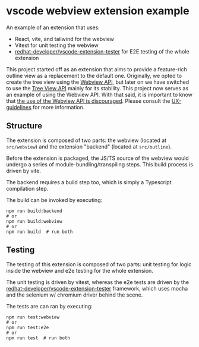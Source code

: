 # vscode webview extension example

An example of an extension that uses:
- React, vite, and tailwind for the webview
- Vitest for unit testing the webview
- [redhat-developer/vscode-extension-tester](https://github.com/redhat-developer/vscode-extension-tester/) for E2E testing of the whole extension

This project started off as an extension that aims to provide a feature-rich outline view as a replacement to the default one. Originally, we opted to create the tree view using the [Webview API](https://code.visualstudio.com/api/extension-guides/webview), but later on we have switched to use the [Tree View API](https://code.visualstudio.com/api/extension-guides/tree-view) mainly for its stability. This project now serves as an example of using the Webview API. With that said, it is important to know that [the use of the Webview API is discouraged](https://code.visualstudio.com/api/ux-guidelines/webviews). Please consult the [UX-guidelines](https://code.visualstudio.com/api/ux-guidelines/overview) for more information.

## Structure

The extension is composed of two parts: the webview (located at `src/webview`) and the extension "backend" (located at `src/outline`).

Before the extension is packaged, the JS/TS source of the webview would undergo a series of module-bundling/transpiling steps. This build process is driven by vite.

The backend requires a build step too, which is simply a Typescript compilation step.

The build can be invoked by executing:

```shell
npm run build:backend
# or
npm run build:webview
# or
npm run build  # run both
```

## Testing

The testing of this extension is composed of two parts: unit testing for logic inside the webview and e2e testing for the whole extension.

The unit testing is driven by vitest, whereas the e2e tests are driven by the [redhat-developer/vscode-extension-tester](https://github.com/redhat-developer/vscode-extension-tester/wiki/) framework, which uses mocha and the selenium w/ chromium driver behind the scene.

The tests are can ran by executing:

```shell
npm run test:webview
# or
npm run test:e2e
# or
npm run test  # run both
```
